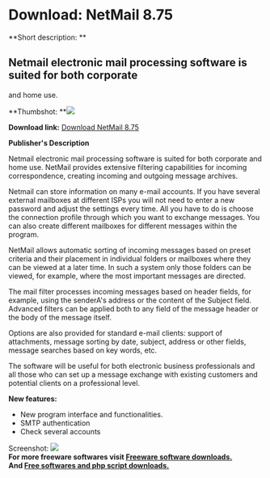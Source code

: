 # Download: NetMail 8.75

**Short description: **

## Netmail electronic mail processing software is suited for both corporate
and home use.

  
**Thumbshot: **![](http://www.freewarefiles.com/screenshot/netmail8_md.gif)   
  
**Download link:** [Download NetMail 8.75](http://freesoftwares.boysofts.com/NetMail_program_20903.html)  
  

**Publisher's Description**  
  

Netmail electronic mail processing software is suited for both corporate and
home use. NetMail provides extensive filtering capabilities for incoming
correspondence, creating incoming and outgoing message archives.

Netmail can store information on many e-mail accounts. If you have several
external mailboxes at different ISPs you will not need to enter a new password
and adjust the settings every time. All you have to do is choose the
connection profile through which you want to exchange messages. You can also
create different mailboxes for different messages within the program.

NetMail allows automatic sorting of incoming messages based on preset criteria
and their placement in individual folders or mailboxes where they can be
viewed at a later time. In such a system only those folders can be viewed, for
example, where the most important messages are directed.

The mail filter processes incoming messages based on header fields, for
example, using the senderA's address or the content of the Subject field.
Advanced filters can be applied both to any field of the message header or the
body of the message itself.

Options are also provided for standard e-mail clients: support of attachments,
message sorting by date, subject, address or other fields, message searches
based on key words, etc.

The software will be useful for both electronic business professionals and all
those who can set up a message exchange with existing customers and potential
clients on a professional level.

**New features:**

  * New program interface and functionalities. 
  * SMTP authentication 
  * Check several accounts 

  
  
Screenshot: ![](http://www.freewarefiles.com/screenshot/netmail8.gif)  
**For more freeware softwares visit [Freeware software downloads.](http://freesoftwares.boysofts.com/)**   
**And [Free softwares and php script downloads.](http://www.boysofts.com/)**


